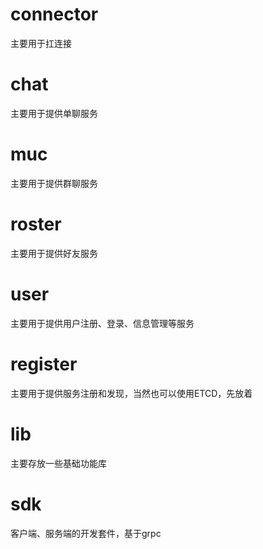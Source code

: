 # connector
主要用于扛连接

# chat
主要用于提供单聊服务

# muc
主要用于提供群聊服务

# roster
主要用于提供好友服务

# user
主要用于提供用户注册、登录、信息管理等服务

# register
主要用于提供服务注册和发现，当然也可以使用ETCD，先放着

# lib
主要存放一些基础功能库

# sdk
客户端、服务端的开发套件，基于grpc